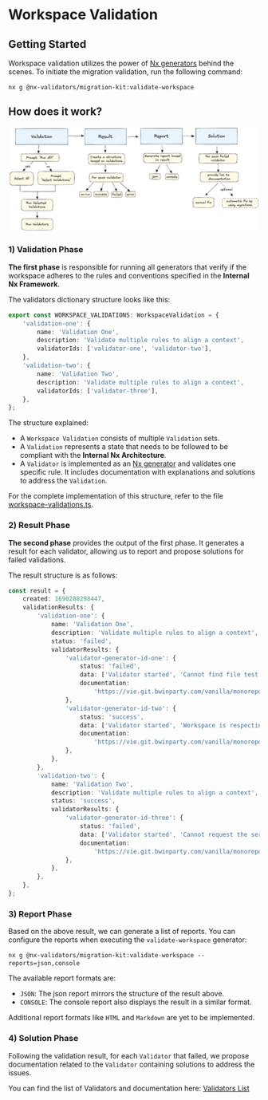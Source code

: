 # Workspace Validation

## Getting Started

Workspace validation utilizes the power of [Nx generators](https://nx.dev/core-features/plugin-features/use-code-generators) behind the scenes. To initiate the migration validation, run the following command:

```
nx g @nx-validators/migration-kit:validate-workspace
```

## How does it work?

![validation-process.png](../../../docs/images/validation-process.png)

### 1) Validation Phase

**The first phase** is responsible for running all generators that verify if the workspace adheres to the rules and conventions specified in the **Internal Nx Framework**.

The validators dictionary structure looks like this:

```typescript
export const WORKSPACE_VALIDATIONS: WorkspaceValidation = {
    'validation-one': {
        name: 'Validation One',
        description: 'Validate multiple rules to align a context',
        validatorIds: ['validator-one', 'validator-two'],
    },
    'validation-two': {
        name: 'Validation Two',
        description: 'Validate multiple rules to align a context',
        validatorIds: ['validator-three'],
    },
};
```

The structure explained:

-   A `Workspace Validation` consists of multiple `Validation` sets.
-   A `Validation` represents a state that needs to be followed to be compliant with the **Internal Nx Architecture**.
-   A `Validator` is implemented as an [Nx generator](https://nx.dev/core-features/plugin-features/use-code-generators) and validates one specific rule. It includes documentation with explanations and solutions to address the `Validation`.

For the complete implementation of this structure, refer to the file [workspace-validations.ts](workspace-validations.ts).

### 2) Result Phase

**The second phase** provides the output of the first phase. It generates a result for each validator, allowing us to report and propose solutions for failed validations.

The result structure is as follows:

```typescript
const result = {
    created: 1690288298447,
    validationResults: {
        'validation-one': {
            name: 'Validation One',
            description: 'Validate multiple rules to align a context',
            status: 'failed',
            validatorResults: {
                'validator-generator-id-one': {
                    status: 'failed',
                    data: ['Validator started', 'Cannot find file test.ts', 'Validator failed'],
                    documentation:
                        'https://vie.git.bwinparty.com/vanilla/monorepo/-/tree/main/packages/migration-kit/src/workspace-validation/validators/validator-generator-id-one/README.md',
                },
                'validator-generator-id-two': {
                    status: 'success',
                    data: ['Validator started', 'Workspace is respecting the lint configurations'],
                    documentation:
                        'https://vie.git.bwinparty.com/vanilla/monorepo/-/tree/main/packages/migration-kit/src/workspace-validation/validators/validator-generator-id-two/README.md',
                },
            },
        },
        'validation-two': {
            name: 'Validation Two',
            description: 'Validate multiple rules to align a context',
            status: 'success',
            validatorResults: {
                'validator-generator-id-three': {
                    status: 'failed',
                    data: ['Validator started', 'Cannot request the server http://....', 'Validator error'],
                    documentation:
                        'https://vie.git.bwinparty.com/vanilla/monorepo/-/tree/main/packages/migration-kit/src/workspace-validation/validators/validator-generator-id-thee/README.md',
                },
            },
        },
    },
};
```

### 3) Report Phase

Based on the above result, we can generate a list of reports. You can configure the reports when executing the `validate-workspace` generator:

```
nx g @nx-validators/migration-kit:validate-workspace --reports=json,console
```

The available report formats are:

-   `JSON`: The json report mirrors the structure of the result above.
-   `CONSOLE`: The console report also displays the result in a similar format.

Additional report formats like `HTML` and `Markdown` are yet to be implemented.

### 4) Solution Phase

Following the validation result, for each `Validator` that failed, we propose documentation related to the `Validator` containing solutions to address the issues.

You can find the list of Validators and documentation here: [Validators List](../validators/README.md)
